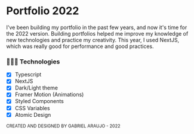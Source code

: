 # Portfolio 2022

I've been building my portfolio in the past few years, and now it's time for the 2022 version. Building portfolios helped me improve my knowledge of new technologies and practice my creativity.
This year, I used NextJS, which was really good for performance and good practices.

### 👨🏻‍💻 Technologies

- [x] Typescript
- [x] NextJS
- [x] Dark/Light theme
- [x] Framer Motion (Animations)
- [x] Styled Components
- [x] CSS Variables
- [x] Atomic Design

<sub>CREATED AND DESIGNED BY GABRIEL ARAUJO - 2022</sub>
